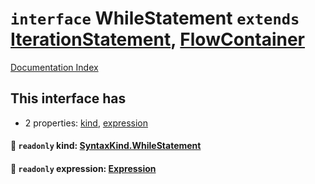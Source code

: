 # `interface` WhileStatement `extends` [IterationStatement](../private.interface.IterationStatement/README.md), [FlowContainer](../private.interface.FlowContainer/README.md)

[Documentation Index](../README.md)

## This interface has

- 2 properties:
[kind](#-readonly-kind-syntaxkindwhilestatement),
[expression](#-readonly-expression-expression)


#### 📄 `readonly` kind: [SyntaxKind.WhileStatement](../private.enum.SyntaxKind/README.md#whilestatement--247)



#### 📄 `readonly` expression: [Expression](../private.interface.Expression/README.md)



